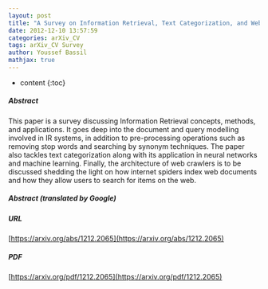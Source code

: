 ```yaml
---
layout: post
title: "A Survey on Information Retrieval, Text Categorization, and Web Crawling"
date: 2012-12-10 13:57:59
categories: arXiv_CV
tags: arXiv_CV Survey
author: Youssef Bassil
mathjax: true
---
```


* content
{:toc}

##### Abstract
This paper is a survey discussing Information Retrieval concepts, methods, and applications. It goes deep into the document and query modelling involved in IR systems, in addition to pre-processing operations such as removing stop words and searching by synonym techniques. The paper also tackles text categorization along with its application in neural networks and machine learning. Finally, the architecture of web crawlers is to be discussed shedding the light on how internet spiders index web documents and how they allow users to search for items on the web.

##### Abstract (translated by Google)


##### URL
[https://arxiv.org/abs/1212.2065](https://arxiv.org/abs/1212.2065)

##### PDF
[https://arxiv.org/pdf/1212.2065](https://arxiv.org/pdf/1212.2065)

